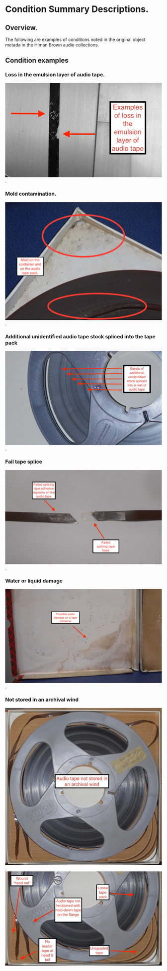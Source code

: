 # Condition Summary Descriptions. 

  
## Overview. 
The following are examples of conditions noted in the original object metada in the Himan Brown audio collections.  

## Condition examples

### Loss in the emulsion layer of audio tape.  
![](emusion_1.jpg). 

### Mold contamination.  
![](mold_1.jpg). 

### Additional unidentified audio tape stock spliced into the tape pack 
![](multiStock_1.jpg). 

### Fail tape splice 
![](splice_1a.jpg). 
  
### Water or liquid damage
![](waterdamage_1.jpg). 

### Not stored in an archival wind 
![](wind_1.jpg).   
![](wind_2.jpg)



